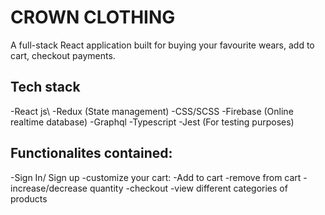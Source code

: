# CROWN CLOTHING
A full-stack React application built for buying your favourite wears, add to cart, checkout payments. 

## Tech stack 
-React js\ 
-Redux (State management)
-CSS/SCSS 
-Firebase (Online realtime database) 
-Graphql 
-Typescript 
-Jest (For testing purposes) 


## Functionalites contained: 
-Sign In/ Sign up 
-customize your cart: 
-Add to cart 
-remove from cart 
-increase/decrease quantity 
-checkout 
-view different categories of products
